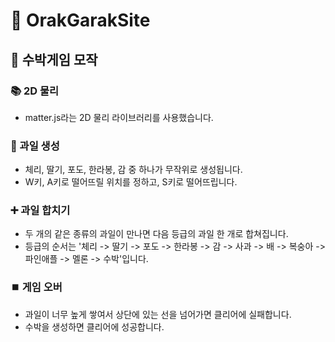 # 📄 OrakGarakSite

## 🍉 수박게임 모작

### 📚 2D 물리
- matter.js라는 2D 물리 라이브러리를 사용했습니다.

### 🍇 과일 생성
- 체리, 딸기, 포도, 한라봉, 감 중 하나가 무작위로 생성됩니다.
- W키, A키로 떨어뜨릴 위치를 정하고, S키로 떨어뜨립니다.

### ➕ 과일 합치기
- 두 개의 같은 종류의 과일이 만나면 다음 등급의 과일 한 개로 합쳐집니다.
- 등급의 순서는 '체리 -> 딸기 -> 포도 -> 한라봉 -> 감 -> 사과 -> 배 -> 복숭아 -> 파인애플 -> 멜론 -> 수박'입니다.

### ⏹️ 게임 오버
- 과일이 너무 높게 쌓여서 상단에 있는 선을 넘어가면 클리어에 실패합니다.
- 수박을 생성하면 클리어에 성공합니다.
